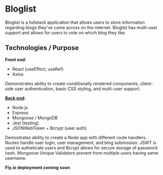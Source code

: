 # Bloglist

Bloglist is a fullstack application that allows users to store information regarding blogs they've come across on the internet. Bloglist has multi-user support and allows for users to vote on which blog they like.

## Technologies / Purpose
**Front end:**
- React (useEffect, useRef)
- Axios

Demonstrates ability to create conditionally rendered components, client-side user authentication, basic CSS styling, and multi-user support.

**[Back end](https://github.com/matnreyes/FullstackOpen2022/tree/main/part4/bloglist):**
- Node.js
- Express
- Mongoose / MongoDB
- Jest (testing)
- JSONWebToken + Bcrypt (user auth)

Demontrates ability to create a Node app with different route handlers. Routes handle user login, user management, and blog submission. JSWT is used to autheticate users and Bcrypt allows for secure storage of password hash. Mongoose Unique Validators prevent from multiple users having same username. 


**Fly.io deployment coming soon**